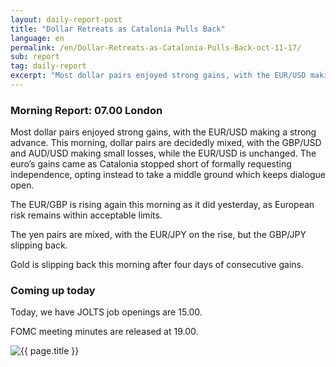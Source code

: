 ```yaml
---
layout: daily-report-post
title: "Dollar Retreats as Catalonia Pulls Back"
language: en
permalink: /en/Dollar-Retreats-as-Catalonia-Pulls-Back-oct-11-17/
sub: report
tag: daily-report
excerpt: "Most dollar pairs enjoyed strong gains, with the EUR/USD making a strong advance. This morning, dollar pairs are decidedly mixed, with the GBP/USD and AUD/USD making small losses, while the EUR/USD is unchanged..."
---
```

### Morning Report: 07.00 London

Most dollar pairs enjoyed strong gains, with the EUR/USD making a strong advance. This morning, dollar pairs are decidedly mixed, with the GBP/USD and AUD/USD making small losses, while the EUR/USD is unchanged. The euro’s gains came as Catalonia stopped short of formally requesting independence, opting instead to take a middle ground which keeps dialogue open. 

The EUR/GBP is rising again this morning as it did yesterday, as European risk remains within acceptable limits. 

The yen pairs are mixed, with the EUR/JPY on the rise, but the GBP/JPY slipping back. 

Gold is slipping back this morning after four days of consecutive gains. 

### Coming up today 

Today, we have JOLTS job openings are 15.00. 

FOMC meeting minutes are released at 19.00.

<p><img src="{{ "/assets/images/daily-report/2017-10-11_06-56-56.jpg" | relative_url }}" alt="{{ page.title }}" title="{{ page.title }}"></p>
